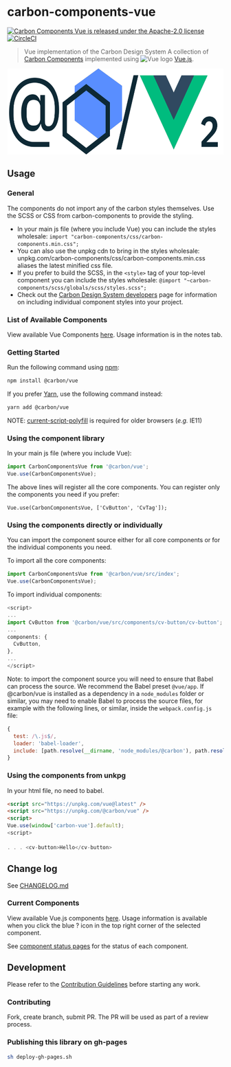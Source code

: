 # carbon-components-vue

[![Carbon Components Vue is released under the Apache-2.0 license](https://img.shields.io/badge/license-Apache--2.0-blue.svg)](./LICENSE)
[![CircleCI](https://circleci.com/gh/carbon-design-system/carbon-components-vue.svg?style=shield)](https://circleci.com/gh/carbon-design-system/carbon-components-vue)

> Vue implementation of the Carbon Design System
> A collection of [Carbon Components](https://github.com/carbon-design-system/carbon-components) implemented using <img src="https://vuejs.org/images/logo.png" width="20" alt="Vue logo"> [Vue.js](https://vuejs.org/).

<div style="text-align: center">
  <img src="../../docs/AtCarbonVue.png" alt="@carbon/vue" height="200px">
</div>

## Usage

### General

The components do not import any of the carbon styles themselves. Use the SCSS or CSS from carbon-components to provide the styling.

- In your main js file (where you include Vue) you can include the styles wholesale: `import "carbon-components/css/carbon-components.min.css";`
- You can also use the unpkg cdn to bring in the styles wholesale: unpkg.com/carbon-components/css/carbon-components.min.css aliases the latest minified css file.
- If you prefer to build the SCSS, in the `<style>` tag of your top-level component you can include the styles wholesale: `@import "~carbon-components/scss/globals/scss/styles.scss";`
- Check out the [Carbon Design System developers](https://www.carbondesignsystem.com/getting-started/developers/vanilla) page for information on including individual component styles into your project.

### List of Available Components

View available Vue Components [here](http://vue.carbondesignsystem.com). Usage information is in the notes tab.

### Getting Started

Run the following command using [npm](https://www.npmjs.com/):

```bash
npm install @carbon/vue
```

If you prefer [Yarn](https://yarnpkg.com/en/), use the following command instead:

```bash
yarn add @carbon/vue
```

NOTE: [current-script-polyfill](https://www.npmjs.com/package/current-script-polyfill) is required for older browsers (_e.g._ IE11)

### Using the component library

In your main js file (where you include Vue):

```javascript
import CarbonComponentsVue from '@carbon/vue';
Vue.use(CarbonComponentsVue);
```

The above lines will register all the core components. You can register only the components you need if you prefer:

```
Vue.use(CarbonComponentsVue, ['CvButton', 'CvTag']);
```

### Using the components directly or individually

You can import the component source either for all core components or for the individual components you need.

To import all the core components:

```javascript
import CarbonComponentsVue from '@carbon/vue/src/index';
Vue.use(CarbonComponentsVue);
```

To import individual components:

```javascript
<script>
...
import CvButton from '@carbon/vue/src/components/cv-button/cv-button';
...
components: {
  CvButton,
},
...
</script>
```

Note: to import the component source you will need to ensure that Babel can process the source. We recommend the Babel preset `@vue/app`. If @carbon/vue is installed as a dependency in a `node_modules` folder or similar, you may need to enable Babel to process the source files, for example with the following lines, or similar, inside the `webpack.config.js` file:

```javascript
{
  test: /\.js$/,
  loader: 'babel-loader',
  include: [path.resolve(__dirname, 'node_modules/@carbon'), path.resolve(__dirname, 'src')]
}
```

### Using the components from unkpg

In your html file, no need to babel.

```html
<script src="https://unpkg.com/vue@latest" />
<script src="https://unpkg.com/@carbon/vue" />
<script>
Vue.use(window['carbon-vue'].default);
<script>

. . . <cv-button>Hello</cv-button>
```

## Change log

See [CHANGELOG.md](CHANGELOG.md)

### Current Components

View available Vue.js components [here](http://vue.carbondesignsystem.com). Usage information is available when you click the blue ? icon in the top right corner of the selected component.

See [component status pages](https://www.carbondesignsystem.com/component-status) for the status of each component.

## Development

Please refer to the [Contribution Guidelines](../../.github/CONTRIBUTING.md) before starting any work.

### Contributing

Fork, create branch, submit PR. The PR will be used as part of a review process.

### Publishing this library on gh-pages

```bash
sh deploy-gh-pages.sh
```
